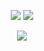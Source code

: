 <p align="center">
  <img src="https://github-readme-stats.vercel.app/api?username=mustafaozhan&count_private=true&include_all_commits=true&theme=react&hide_border=true&hide=issues&show_icons=true&line_height=24)" />
  <img src="https://github-readme-stats.vercel.app/api/top-langs/?username=mustafaozhan&theme=react&layout=compact&hide_border=true&hide=css,lua" />
</p>
<p align="center">
  <img src="http://biego.tech/commits.php?user=mustafaozhan&country=germany&bg_color=212328&text_color=fafafa&border_color=00000000" />
</p>
